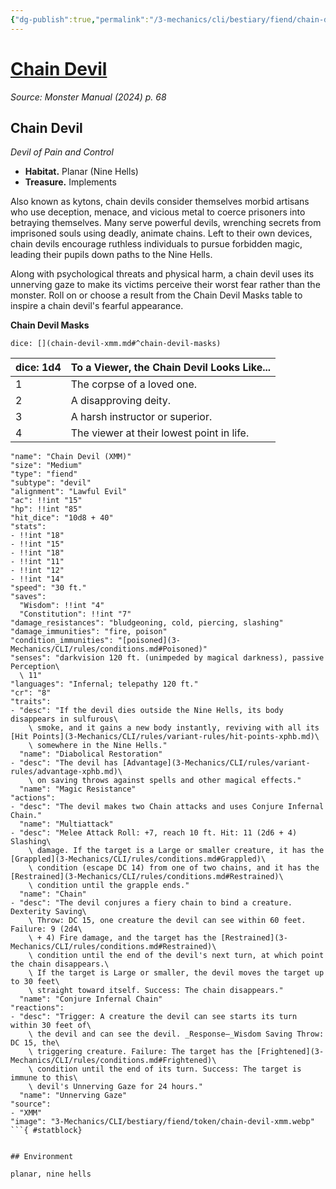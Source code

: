 ```yaml
---
{"dg-publish":true,"permalink":"/3-mechanics/cli/bestiary/fiend/chain-devil-xmm/","tags":["ttrpg-cli/compendium/src/5e/xmm","ttrpg-cli/monster/cr/8","ttrpg-cli/monster/environment/nine-hells","ttrpg-cli/monster/environment/planar","ttrpg-cli/monster/size/medium","ttrpg-cli/monster/type/fiend/devil"],"noteIcon":""}
---
```


# [Chain Devil](3-Mechanics\CLI\bestiary\fiend/chain-devil-xmm.md)
*Source: Monster Manual (2024) p. 68*  

## Chain Devil

*Devil of Pain and Control*

- **Habitat.** Planar (Nine Hells)  
- **Treasure.** Implements  

Also known as kytons, chain devils consider themselves morbid artisans who use deception, menace, and vicious metal to coerce prisoners into betraying themselves. Many serve powerful devils, wrenching secrets from imprisoned souls using deadly, animate chains. Left to their own devices, chain devils encourage ruthless individuals to pursue forbidden magic, leading their pupils down paths to the Nine Hells.

Along with psychological threats and physical harm, a chain devil uses its unnerving gaze to make its victims perceive their worst fear rather than the monster. Roll on or choose a result from the Chain Devil Masks table to inspire a chain devil's fearful appearance.

**Chain Devil Masks**

`dice: [](chain-devil-xmm.md#^chain-devil-masks)`

| dice: 1d4 | To a Viewer, the Chain Devil Looks Like... |
|-----------|--------------------------------------------|
| 1 | The corpse of a loved one. |
| 2 | A disapproving deity. |
| 3 | A harsh instructor or superior. |
| 4 | The viewer at their lowest point in life. |{ #chain-devil-masks}


```statblock
"name": "Chain Devil (XMM)"
"size": "Medium"
"type": "fiend"
"subtype": "devil"
"alignment": "Lawful Evil"
"ac": !!int "15"
"hp": !!int "85"
"hit_dice": "10d8 + 40"
"stats":
- !!int "18"
- !!int "15"
- !!int "18"
- !!int "11"
- !!int "12"
- !!int "14"
"speed": "30 ft."
"saves":
  "Wisdom": !!int "4"
  "Constitution": !!int "7"
"damage_resistances": "bludgeoning, cold, piercing, slashing"
"damage_immunities": "fire, poison"
"condition_immunities": "[poisoned](3-Mechanics/CLI/rules/conditions.md#Poisoned)"
"senses": "darkvision 120 ft. (unimpeded by magical darkness), passive Perception\
  \ 11"
"languages": "Infernal; telepathy 120 ft."
"cr": "8"
"traits":
- "desc": "If the devil dies outside the Nine Hells, its body disappears in sulfurous\
    \ smoke, and it gains a new body instantly, reviving with all its [Hit Points](3-Mechanics/CLI/rules/variant-rules/hit-points-xphb.md)\
    \ somewhere in the Nine Hells."
  "name": "Diabolical Restoration"
- "desc": "The devil has [Advantage](3-Mechanics/CLI/rules/variant-rules/advantage-xphb.md)\
    \ on saving throws against spells and other magical effects."
  "name": "Magic Resistance"
"actions":
- "desc": "The devil makes two Chain attacks and uses Conjure Infernal Chain."
  "name": "Multiattack"
- "desc": "Melee Attack Roll: +7, reach 10 ft. Hit: 11 (2d6 + 4) Slashing\
    \ damage. If the target is a Large or smaller creature, it has the [Grappled](3-Mechanics/CLI/rules/conditions.md#Grappled)\
    \ condition (escape DC 14) from one of two chains, and it has the [Restrained](3-Mechanics/CLI/rules/conditions.md#Restrained)\
    \ condition until the grapple ends."
  "name": "Chain"
- "desc": "The devil conjures a fiery chain to bind a creature. Dexterity Saving\
    \ Throw: DC 15, one creature the devil can see within 60 feet. Failure: 9 (2d4\
    \ + 4) Fire damage, and the target has the [Restrained](3-Mechanics/CLI/rules/conditions.md#Restrained)\
    \ condition until the end of the devil's next turn, at which point the chain disappears.\
    \ If the target is Large or smaller, the devil moves the target up to 30 feet\
    \ straight toward itself. Success: The chain disappears."
  "name": "Conjure Infernal Chain"
"reactions":
- "desc": "Trigger: A creature the devil can see starts its turn within 30 feet of\
    \ the devil and can see the devil. _Response—_Wisdom Saving Throw: DC 15, the\
    \ triggering creature. Failure: The target has the [Frightened](3-Mechanics/CLI/rules/conditions.md#Frightened)\
    \ condition until the end of its turn. Success: The target is immune to this\
    \ devil's Unnerving Gaze for 24 hours."
  "name": "Unnerving Gaze"
"source":
- "XMM"
"image": "3-Mechanics/CLI/bestiary/fiend/token/chain-devil-xmm.webp"
```{ #statblock}


## Environment

planar, nine hells